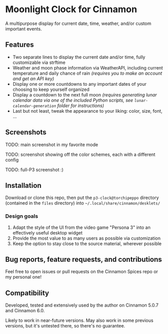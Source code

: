 # Moonlight Clock for Cinnamon

A multipurpose display for current date, time, weather, and/or custom important events.

## Features
- Two separate lines to display the current date and/or time,
  fully customizable via strftime
- Weather and moon phase information via WeatherAPI,
  including current temperature and daily chance of rain
  *(requires you to make an account and get an API key)*
- Display one or more countdowns to any important dates of your choosing
  to keep yourself organized
- Display a countdown to the next full moon
  *(requires generating lunar calendar data via one of the included Python scripts,
  see `lunar-calendar-generation` folder for instructions)*
- Last but not least, tweak the appearance to your liking: color, size, font, ...

## Screenshots
TODO: main screenshot in my favorite mode

TODO: screenshot showing off the color schemes, each with a different config

TODO: full-P3 screenshot :)

## Installation
Download or clone this repo, then put the `p3-clock@torchipeppo` directory
(contained in the `files` directory) into `~/.local/share/cinnamon/desklets/`

### Design goals
1. Adapt the style of the UI from the video game "Persona 3" into an
   effectively useful desktop widget
2. Provide the most value to as many users as possible via customization
3. Keep the option to stay close to the source material, wherever possible

## Bug reports, feature requests, and contributions
Feel free to open issues or pull requests on the Cinnamon Spices repo
or my personal one!

## Compatibility
Developed, tested and extensively used by the author on Cinnamon 5.0.7 and Cinnamon 6.0.

Likely to work in near-future versions. May also work in some previous versions,
but it's untested there, so there's no guarantee.

